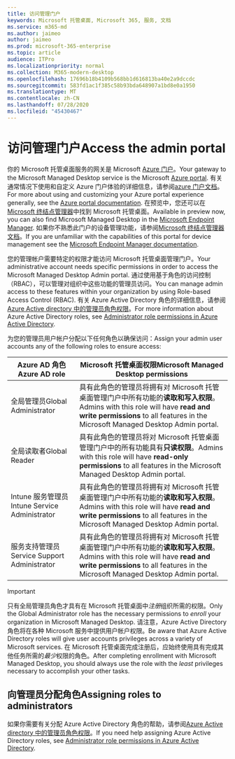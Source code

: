 ```yaml
---
title: 访问管理门户
keywords: Microsoft 托管桌面, Microsoft 365, 服务, 文档
ms.service: m365-md
ms.author: jaimeo
author: jaimeo
ms.prod: microsoft-365-enterprise
ms.topic: article
audience: ITPro
ms.localizationpriority: normal
ms.collection: M365-modern-desktop
ms.openlocfilehash: 17696b18b4109b568bb1d616813ba40e2a9dccdc
ms.sourcegitcommit: 583fd1ac1f385c58b93bda648907a1bd8e0a1950
ms.translationtype: MT
ms.contentlocale: zh-CN
ms.lasthandoff: 07/28/2020
ms.locfileid: "45430467"
---
```

# <a name="access-the-admin-portal"></a><span data-ttu-id="6c1f6-103">访问管理门户</span><span class="sxs-lookup"><span data-stu-id="6c1f6-103">Access the admin portal</span></span>

<span data-ttu-id="6c1f6-104">你的 Microsoft 托管桌面服务的网关是 Microsoft [Azure 门户](https://portal.azure.com)。</span><span class="sxs-lookup"><span data-stu-id="6c1f6-104">Your gateway to the Microsoft Managed Desktop service is the Microsoft [Azure portal](https://portal.azure.com).</span></span> <span data-ttu-id="6c1f6-105">有关通常情况下使用和自定义 Azure 门户体验的详细信息，请参阅[azure 门户文档](https://docs.microsoft.com/azure/azure-portal/)。</span><span class="sxs-lookup"><span data-stu-id="6c1f6-105">For more about using and customizing your Azure portal experience generally, see the [Azure portal documentation](https://docs.microsoft.com/azure/azure-portal/).</span></span> <span data-ttu-id="6c1f6-106">在预览中，您还可以在[Microsoft 终结点管理器](https://endpoint.microsoft.com/)中找到 Microsoft 托管桌面。</span><span class="sxs-lookup"><span data-stu-id="6c1f6-106">Available in preview now, you can also find Microsoft Managed Desktop in the [Microsoft Endpoint Manager](https://endpoint.microsoft.com/).</span></span> <span data-ttu-id="6c1f6-107">如果你不熟悉此门户的设备管理功能，请参阅[Microsoft 终结点管理器文档](https://docs.microsoft.com/mem/)。</span><span class="sxs-lookup"><span data-stu-id="6c1f6-107">If you are unfamiliar with the capabilities of this portal for device management see the [Microsoft Endpoint Manager documentation](https://docs.microsoft.com/mem/).</span></span>

<span data-ttu-id="6c1f6-108">您的管理帐户需要特定的权限才能访问 Microsoft 托管桌面管理门户。</span><span class="sxs-lookup"><span data-stu-id="6c1f6-108">Your administrative account needs specific permissions in order to access the Microsoft Managed Desktop Admin portal.</span></span> <span data-ttu-id="6c1f6-109">通过使用基于角色的访问控制（RBAC），可以管理对组织中这些功能的管理员访问。</span><span class="sxs-lookup"><span data-stu-id="6c1f6-109">You can manage admin access to these features within your organization by using Role-based Access Control (RBAC).</span></span> <span data-ttu-id="6c1f6-110">有关 Azure Active Directory 角色的详细信息，请参阅[Azure Active directory 中的管理员角色权限](https://docs.microsoft.com/azure/active-directory/users-groups-roles/directory-assign-admin-roles)。</span><span class="sxs-lookup"><span data-stu-id="6c1f6-110">For more information about Azure Active Directory roles, see [Administrator role permissions in Azure Active Directory](https://docs.microsoft.com/azure/active-directory/users-groups-roles/directory-assign-admin-roles).</span></span>

<span data-ttu-id="6c1f6-111">为您的管理员用户帐户分配以下任何角色以确保访问：</span><span class="sxs-lookup"><span data-stu-id="6c1f6-111">Assign your admin user accounts any of the following roles to ensure access:</span></span>

|<span data-ttu-id="6c1f6-112">Azure AD 角色</span><span class="sxs-lookup"><span data-stu-id="6c1f6-112">Azure AD role</span></span>  |<span data-ttu-id="6c1f6-113">Microsoft 托管桌面权限</span><span class="sxs-lookup"><span data-stu-id="6c1f6-113">Microsoft Managed Desktop permissions</span></span>  |
|---------|---------|
|<span data-ttu-id="6c1f6-114">全局管理员</span><span class="sxs-lookup"><span data-stu-id="6c1f6-114">Global Administrator</span></span>     | <span data-ttu-id="6c1f6-115">具有此角色的管理员将拥有对 Microsoft 托管桌面管理门户中所有功能的**读取和写入权限**。</span><span class="sxs-lookup"><span data-stu-id="6c1f6-115">Admins with this role will have **read and write permissions** to all features in the Microsoft Managed Desktop Admin portal.</span></span>         |
|<span data-ttu-id="6c1f6-116">全局读取者</span><span class="sxs-lookup"><span data-stu-id="6c1f6-116">Global Reader</span></span>     | <span data-ttu-id="6c1f6-117">具有此角色的管理员将对 Microsoft 托管桌面管理门户中的所有功能具有**只读权限**。</span><span class="sxs-lookup"><span data-stu-id="6c1f6-117">Admins with this role will have **read-only permissions** to all features in the Microsoft Managed Desktop Admin portal.</span></span>         |
|<span data-ttu-id="6c1f6-118">Intune 服务管理员</span><span class="sxs-lookup"><span data-stu-id="6c1f6-118">Intune Service Administrator</span></span>     |  <span data-ttu-id="6c1f6-119">具有此角色的管理员将拥有对 Microsoft 托管桌面管理门户中所有功能的**读取和写入权限**。</span><span class="sxs-lookup"><span data-stu-id="6c1f6-119">Admins with this role will have **read and write permissions** to all features in the Microsoft Managed Desktop Admin portal.</span></span>       |
|<span data-ttu-id="6c1f6-120">服务支持管理员</span><span class="sxs-lookup"><span data-stu-id="6c1f6-120">Service Support Administrator</span></span>     | <span data-ttu-id="6c1f6-121">具有此角色的管理员将拥有对 Microsoft 托管桌面管理门户中所有功能的**读取和写入权限**。</span><span class="sxs-lookup"><span data-stu-id="6c1f6-121">Admins with this role will have **read and write permissions** to all features in the Microsoft Managed Desktop Admin portal.</span></span>         |

> [!IMPORTANT]
> <span data-ttu-id="6c1f6-122">只有全局管理员角色才具有在 Microsoft 托管桌面中*注册*组织所需的权限。</span><span class="sxs-lookup"><span data-stu-id="6c1f6-122">Only the Global Administrator role has the necessary permissions to *enroll* your organization in Microsoft Managed Desktop.</span></span> <span data-ttu-id="6c1f6-123">请注意，Azure Active Directory 角色将在各种 Microsoft 服务中提供用户帐户权限。</span><span class="sxs-lookup"><span data-stu-id="6c1f6-123">Be aware that Azure Active Directory roles will give user accounts privileges across a variety of Microsoft services.</span></span> <span data-ttu-id="6c1f6-124">在 Microsoft 托管桌面完成注册后，应始终使用具有完成其他任务所需的*最少*权限的角色。</span><span class="sxs-lookup"><span data-stu-id="6c1f6-124">After completing enrollment with Microsoft Managed Desktop, you should always use the role with the *least* privileges necessary to accomplish your other tasks.</span></span>

## <a name="assigning-roles-to-administrators"></a><span data-ttu-id="6c1f6-125">向管理员分配角色</span><span class="sxs-lookup"><span data-stu-id="6c1f6-125">Assigning roles to administrators</span></span>

<span data-ttu-id="6c1f6-126">如果你需要有关分配 Azure Active Directory 角色的帮助，请参阅[Azure Active directory 中的管理员角色权限](https://docs.microsoft.com/azure/active-directory/users-groups-roles/directory-assign-admin-roles)。</span><span class="sxs-lookup"><span data-stu-id="6c1f6-126">If you need help assigning Azure Active Directory roles, see [Administrator role permissions in Azure Active Directory](https://docs.microsoft.com/azure/active-directory/users-groups-roles/directory-assign-admin-roles).</span></span>
